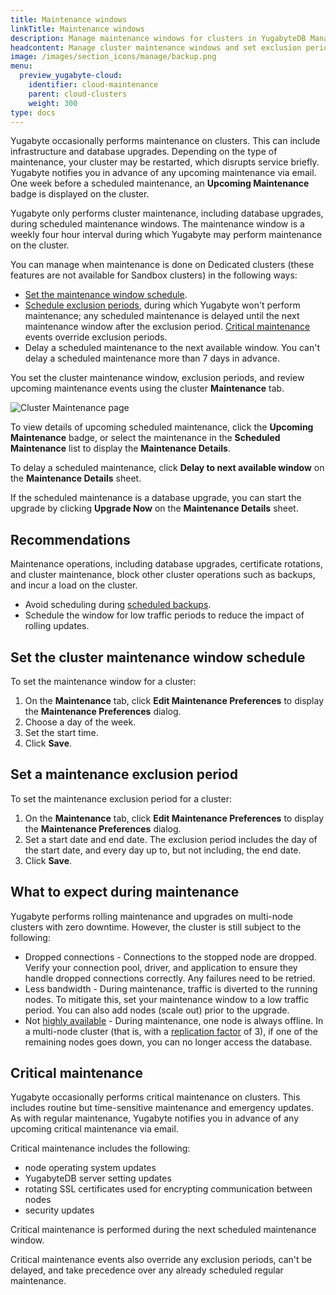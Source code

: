 ```yaml
---
title: Maintenance windows
linkTitle: Maintenance windows
description: Manage maintenance windows for clusters in YugabyteDB Managed.
headcontent: Manage cluster maintenance windows and set exclusion periods
image: /images/section_icons/manage/backup.png
menu:
  preview_yugabyte-cloud:
    identifier: cloud-maintenance
    parent: cloud-clusters
    weight: 300
type: docs
---
```


Yugabyte occasionally performs maintenance on clusters. This can include infrastructure and database upgrades. Depending on the type of maintenance, your cluster may be restarted, which disrupts service briefly. Yugabyte notifies you in advance of any upcoming maintenance via email. One week before a scheduled maintenance, an **Upcoming Maintenance** badge is displayed on the cluster.

Yugabyte only performs cluster maintenance, including database upgrades, during scheduled maintenance windows. The maintenance window is a weekly four hour interval during which Yugabyte may perform maintenance on the cluster.

You can manage when maintenance is done on Dedicated clusters (these features are not available for Sandbox clusters) in the following ways:

- [Set the maintenance window schedule](#set-the-cluster-maintenance-window-schedule).
- [Schedule exclusion periods](#set-a-maintenance-exclusion-period), during which Yugabyte won't perform maintenance; any scheduled maintenance is delayed until the next maintenance window after the exclusion period. [Critical maintenance](#critical-maintenance) events override exclusion periods.
- Delay a scheduled maintenance to the next available window. You can't delay a scheduled maintenance more than 7 days in advance.

You set the cluster maintenance window, exclusion periods, and review upcoming maintenance events using the cluster **Maintenance** tab.

![Cluster Maintenance page](/images/yb-cloud/cloud-clusters-maintenance.png)

To view details of upcoming scheduled maintenance, click the **Upcoming Maintenance** badge, or select the maintenance in the **Scheduled Maintenance** list to display the **Maintenance Details**.

To delay a scheduled maintenance, click **Delay to next available window** on the **Maintenance Details** sheet.

If the scheduled maintenance is a database upgrade, you can start the upgrade by clicking **Upgrade Now** on the **Maintenance Details** sheet.

## Recommendations

Maintenance operations, including database upgrades, certificate rotations, and cluster maintenance, block other cluster operations such as backups, and incur a load on the cluster.

- Avoid scheduling during [scheduled backups](../backup-clusters/).
- Schedule the window for low traffic periods to reduce the impact of rolling updates.

## Set the cluster maintenance window schedule

To set the maintenance window for a cluster:

1. On the **Maintenance** tab, click **Edit Maintenance Preferences** to display the **Maintenance Preferences** dialog.
1. Choose a day of the week.
1. Set the start time.
1. Click **Save**.

## Set a maintenance exclusion period

To set the maintenance exclusion period for a cluster:

1. On the **Maintenance** tab, click **Edit Maintenance Preferences** to display the **Maintenance Preferences** dialog.
1. Set a start date and end date. The exclusion period includes the day of the start date, and every day up to, but not including, the end date.
1. Click **Save**.

## What to expect during maintenance

Yugabyte performs rolling maintenance and upgrades on multi-node clusters with zero downtime. However, the cluster is still subject to the following:

- Dropped connections - Connections to the stopped node are dropped. Verify your connection pool, driver, and application to ensure they handle dropped connections correctly. Any failures need to be retried.
- Less bandwidth - During maintenance, traffic is diverted to the running nodes. To mitigate this, set your maintenance window to a low traffic period. You can also add nodes (scale out) prior to the upgrade.
- Not [highly available](../../../architecture/core-functions/high-availability/) - During maintenance, one node is always offline. In a multi-node cluster (that is, with a [replication factor](../../../architecture/docdb-replication/replication/) of 3), if one of the remaining nodes goes down, you can no longer access the database.

## Critical maintenance

Yugabyte occasionally performs critical maintenance on clusters. This includes routine but time-sensitive maintenance and emergency updates. As with regular maintenance, Yugabyte notifies you in advance of any upcoming critical maintenance via email.

Critical maintenance includes the following:

- node operating system updates
- YugabyteDB server setting updates
- rotating SSL certificates used for encrypting communication between nodes
- security updates

Critical maintenance is performed during the next scheduled maintenance window.

Critical maintenance events also override any exclusion periods, can't be delayed, and take precedence over any already scheduled regular maintenance.
